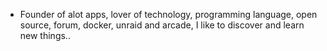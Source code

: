 - Founder of alot apps, lover of technology, programming language, open source, forum, docker, unraid and arcade, I like to discover and learn new things..
  <br>














































































































































































































































































































































































































































































































































































































































































































































